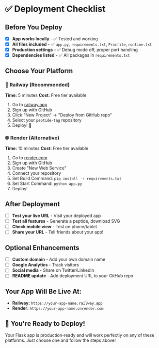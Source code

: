 # ✅ Deployment Checklist

## Before You Deploy

- [x] **App works locally** - ✅ Tested and working
- [x] **All files included** - ✅ `app.py`, `requirements.txt`, `Procfile`, `runtime.txt`
- [x] **Production settings** - ✅ Debug mode off, proper port handling
- [x] **Dependencies listed** - ✅ All packages in `requirements.txt`

## Choose Your Platform

### 🚀 **Railway (Recommended)**
**Time:** 5 minutes
**Cost:** Free tier available

1. Go to [railway.app](https://railway.app)
2. Sign up with GitHub
3. Click "New Project" → "Deploy from GitHub repo"
4. Select your `peptide-tag` repository
5. Deploy! 🎉

### 🌐 **Render (Alternative)**
**Time:** 10 minutes
**Cost:** Free tier available

1. Go to [render.com](https://render.com)
2. Sign up with GitHub
3. Create "New Web Service"
4. Connect your repository
5. Set Build Command: `pip install -r requirements.txt`
6. Set Start Command: `python app.py`
7. Deploy!

## After Deployment

- [ ] **Test your live URL** - Visit your deployed app
- [ ] **Test all features** - Generate a peptide, download SVG
- [ ] **Check mobile view** - Test on phone/tablet
- [ ] **Share your URL** - Tell friends about your app!

## Optional Enhancements

- [ ] **Custom domain** - Add your own domain name
- [ ] **Google Analytics** - Track visitors
- [ ] **Social media** - Share on Twitter/LinkedIn
- [ ] **README update** - Add deployment URL to your GitHub repo

## Your App Will Be Live At:
- **Railway:** `https://your-app-name.railway.app`
- **Render:** `https://your-app-name.onrender.com`

## 🎉 You're Ready to Deploy!

Your Flask app is production-ready and will work perfectly on any of these platforms. Just choose one and follow the steps above! 